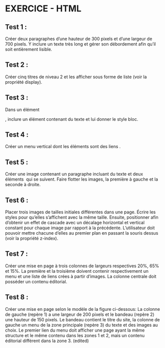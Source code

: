 
# EXERCICE - HTML

## Test 1 :
Créer deux paragraphes d’une hauteur de 300 pixels et d’une largeur de 700
pixels. Y inclure un texte très long et gérer son débordement afin qu’il soit
entièrement lisible.

## Test 2 :
Créer cinq titres de niveau 2 et les afficher sous forme de liste (voir la propriété
display).

## Test 3 :
Dans un élément <div>, inclure un élément <span> contenant du texte et lui
donner le style bloc.

## Test 4 :
Créer un menu vertical dont les éléments sont des liens <a>.

## Test 5 :
Créer une image contenant un paragraphe incluant du texte et deux éléments
<img /> qui se suivent. Faire flotter les images, la première à gauche et la
seconde à droite.

## Test 6 :
Placer trois images de tailles initiales différentes dans une page. Écrire les styles
pour qu’elles s’affichent avec la même taille. Ensuite, positionner afin d’obtenir
un effet de cascade avec un décalage horizontal et vertical constant pour chaque
image par rapport à la précédente. L’utilisateur doit pouvoir mettre chacune
d’elles au premier plan en passant la souris dessus (voir la propriété z-index).

## Test 7 :
Créer une mise en page à trois colonnes de largeurs respectives 20%, 65% et 15%.
La première et la troisième doivent contenir respectivement un menu et une liste
de liens crées à partir d’images. La colonne centrale doit posséder un contenu
éditorial.

## Test 8 :
Créer une mise en page selon le modèle de la figure ci-dessous:
La colonne de gauche (repère 1) a une largeur de 200 pixels et le bandeau (repère
2) une hauteur de 150 pixels. Le bandeau contient le titre du site, la colonne de
gauche un menu de la zone principale (repère 3) du texte et des images au choix.
Le premier lien du menu doit afficher une page ayant la même structure et le
même contenu dans les zones 1 et 2, mais un contenu éditorial différent dans la
zone 3. (edited)
